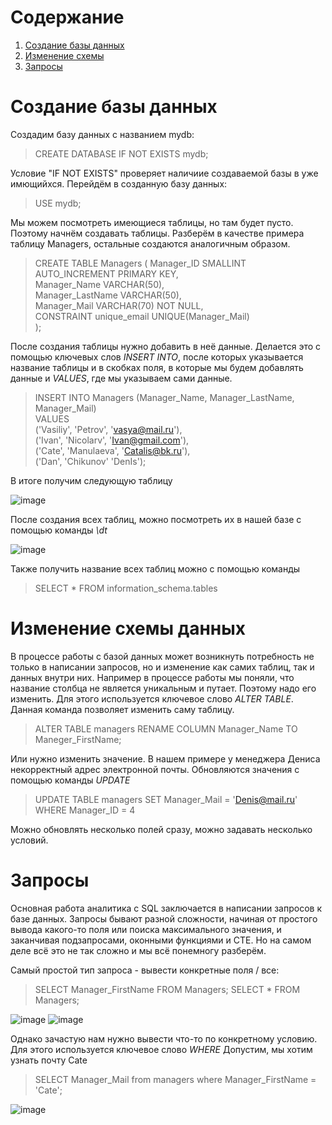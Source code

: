 # Содержание
1. [Создание базы данных](https://github.com/Analyst-Vadim/SQL-Examples/blob/main/Basic%20level.md#создание-базы-данных)
2. [Изменение схемы](https://github.com/Analyst-Vadim/SQL-Examples/blob/main/Basic%20level.md#изменение-схемы-данных)
3. [Запросы](https://github.com/Analyst-Vadim/SQL-Examples/blob/main/Basic%20level.md#запросы)

# Создание базы данных 
Создадим базу данных с названием mydb:
> CREATE DATABASE IF NOT EXISTS mydb;

Условие "IF NOT EXISTS" проверяет наличиие создаваемой базы в уже имющийхся.
Перейдём в созданную базу данных:
> USE mydb;

Мы можем посмотреть имеющиеся таблицы, но там будет пусто. Поэтому начнём создавать таблицы.
Разберём в качестве примера таблицу Managers, остальные создаются аналогичным образом.
>CREATE TABLE Managers (
              Manager_ID SMALLINT AUTO_INCREMENT PRIMARY KEY, \
              Manager_Name VARCHAR(50), \
              Manager_LastName VARCHAR(50), \
              Manager_Mail VARCHAR(70) NOT NULL, \
              CONSTRAINT unique_email UNIQUE(Manager_Mail)\
                        );

После создания таблицы нужно добавить в неё данные. Делается это с помощью ключевых слов _INSERT INTO_, после которых указывается название таблицы и в скобках поля, в которые мы будем добавлять данные и _VALUES_, где мы указываем сами данные.

>INSERT INTO Managers (Manager_Name, Manager_LastName, Manager_Mail) \
>VALUES \
>('Vasiliy', 'Petrov', 'vasya@mail.ru'), \
>('Ivan', 'Nicolarv', 'Ivan@gmail.com'), \
>('Cate', 'Manulaeva', 'Catalis@bk.ru'), \
>('Dan', 'Chikunov' 'DenIs');

В итоге получим следующую таблицу

![image](https://github.com/Analyst-Vadim/SQL-Examples/assets/85847435/9dd44d5f-bf56-4c5e-ab91-10762a22c968)

После создания всех таблиц, можно посмотреть их в нашей базе с помощью команды _\dt_

![image](https://github.com/Analyst-Vadim/SQL-Examples/assets/85847435/09934ee9-324c-4ea0-8549-d829e8051c41)

Также получить название всех таблиц можно с помощью команды 
> SELECT * FROM information_schema.tables

# Изменение схемы данных

В процессе работы с базой данных может возникнуть потребность не только в написании запросов, но и изменение как самих таблиц, так и данных внутри них.
Например в процессе работы мы поняли, что название столбца не является уникальным и путает. Поэтому надо его изменить.
Для этого используется ключевое слово _ALTER TABLE_. Данная команда позволяет изменить саму таблицу.
> ALTER TABLE managers RENAME COLUMN Manager_Name TO Maneger_FirstName;

Или нужно изменить значение. В нашем примере у менеджера Дениса некорректный адрес электронной почты.
Обновляются значения с помощью команды _UPDATE_
> UPDATE TABLE managers SET Manager_Mail = 'Denis@mail.ru' WHERE Manager_ID = 4

Можно обновлять несколько полей сразу, можно задавать несколько условий.

# Запросы
Основная работа аналитика с SQL заключается в написании запросов к базе данных. Запросы бывают разной сложности, начиная от простого вывода какого-то поля или поиска максимального значения, и заканчивая подзапросами, оконными функциями и CTE. 
Но на самом деле всё это не так сложно и мы всё понемногу разберём.

Самый простой тип запроса - вывести конкретные поля / все:
> SELECT Manager_FirstName FROM Managers;
> SELECT * FROM Managers;

![image](https://github.com/Analyst-Vadim/SQL-Examples/assets/85847435/598ed8e7-83cc-41c7-affa-f4350e1cedde)
![image](https://github.com/Analyst-Vadim/SQL-Examples/assets/85847435/dacea658-844b-4ef9-8344-f50fdc8a66d3)

Однако зачастую нам нужно вывести что-то по конкретному условию. Для этого используется ключевое слово _WHERE_
Допустим, мы хотим узнать почту Cate
>SELECT Manager_Mail from managers where Manager_FirstName = 'Cate';

![image](https://github.com/Analyst-Vadim/SQL-Examples/assets/85847435/048aa305-3799-446b-b854-036583fabb1f)

